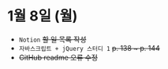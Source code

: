 # 1월 8일 (월)

- `Notion` ~~할 일 목록 작성~~
- `자바스크립트 + jQuery 스터디 1` ~~p. 138 ~ p. 144~~
- ~~GitHub readme 오류 수정~~
